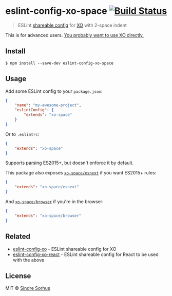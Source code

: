 # eslint-config-xo-space [![Build Status](https://travis-ci.org/sindresorhus/eslint-config-xo-space.svg?branch=master)](https://travis-ci.org/sindresorhus/eslint-config-xo-space)

> ESLint [shareable config](http://eslint.org/docs/developer-guide/shareable-configs.html) for [XO](https://github.com/sindresorhus/xo) with 2-space indent

This is for advanced users. [You probably want to use XO directly.](https://github.com/sindresorhus/eslint-config-xo#use-the-xo-cli-instead)


## Install

```
$ npm install --save-dev eslint-config-xo-space
```


## Usage

Add some ESLint config to your `package.json`:

```json
{
	"name": "my-awesome-project",
	"eslintConfig": {
		"extends": "xo-space"
	}
}
```

Or to `.eslintrc`:

```json
{
	"extends": "xo-space"
}
```

Supports parsing ES2015+, but doesn't enforce it by default.

This package also exposes [`xo-space/esnext`](esnext.js) if you want ES2015+ rules:

```json
{
	"extends": "xo-space/esnext"
}
```

And [`xo-space/browser`](browser.js) if you're in the browser:

```json
{
	"extends": "xo-space/browser"
}
```


## Related

- [eslint-config-xo](https://github.com/sindresorhus/eslint-config-xo) - ESLint shareable config for XO
- [eslint-config-xo-react](https://github.com/sindresorhus/eslint-config-xo-react) - ESLint shareable config for React to be used with the above


## License

MIT © [Sindre Sorhus](https://sindresorhus.com)
